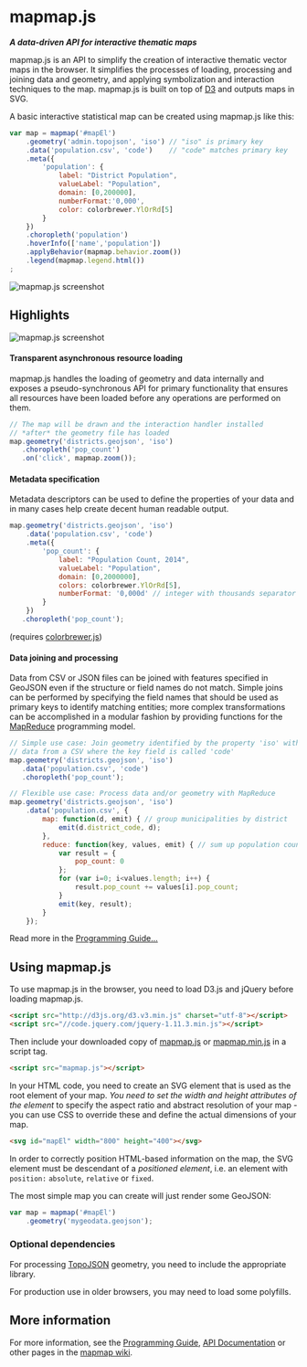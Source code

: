 # mapmap.js

***A data-driven API for interactive thematic maps***

mapmap.js is an API to simplify the creation of interactive thematic 
vector maps in the browser. It simplifies the processes of loading, 
processing and joining data and geometry, and applying symbolization and 
interaction techniques to the map. mapmap.js is built on top of 
[D3](https://github.com/mbostock/d3) and outputs maps in SVG. 

A basic interactive statistical map can be created using mapmap.js like 
this: 


```js
var map = mapmap('#mapEl')
	.geometry('admin.topojson', 'iso') // "iso" is primary key
	.data('population.csv', 'code')    // "code" matches primary key
	.meta({
		'population': {
            label: "District Population",
            valueLabel: "Population",
            domain: [0,200000],
            numberFormat:'0,000',
            color: colorbrewer.YlOrRd[5]
        }
	})
	.choropleth('population')
	.hoverInfo(['name','population'])
	.applyBehavior(mapmap.behavior.zoom())
    .legend(mapmap.legend.html())
;
```

![mapmap.js screenshot](https://raw.githubusercontent.com/floledermann/mapmap.js/master/mapmap.png)

## Highlights

![mapmap.js screenshot](https://raw.githubusercontent.com/floledermann/mapmap.js/master/mapmap-examples.png)

#### Transparent asynchronous resource loading

mapmap.js handles the loading of geometry and data internally and 
exposes a pseudo-synchronous API for primary functionality that ensures 
all resources have been loaded before any operations are performed on 
them. 


```js
// The map will be drawn and the interaction handler installed
// *after* the geometry file has loaded
map.geometry('districts.geojson', 'iso')
   .choropleth('pop_count')
   .on('click', mapmap.zoom());
```

#### Metadata specification

Metadata descriptors can be used to define the properties of your data 
and in many cases help create decent human readable output. 


```js
map.geometry('districts.geojson', 'iso')
	.data('population.csv', 'code')
	.meta({
		'pop_count': {
            label: "Population Count, 2014",
            valueLabel: "Population",
            domain: [0,2000000],
            colors: colorbrewer.YlOrRd[5], 
            numberFormat: '0,000d' // integer with thousands separator
        }
	})
   .choropleth('pop_count');
```

(requires [colorbrewer.js](https://github.com/mbostock/d3/tree/master/lib/colorbrewer))


#### Data joining and processing

Data from CSV or JSON files can be joined with features specified in 
GeoJSON even if the structure or field names do not match. Simple joins 
can be performed by specifying the field names that should be used as 
primary keys to identify matching entities; more complex transformations 
can be accomplished in a modular fashion by providing functions for the 
[MapReduce](https://github.com/floledermann/mapmap.js/wiki/Programming-Guide#data-processing-with-mapreduce)
programming model. 

```js
// Simple use case: Join geometry identified by the property 'iso' with
// data from a CSV where the key field is called 'code'
map.geometry('districts.geojson', 'iso')
   .data('population.csv', 'code')
   .choropleth('pop_count');
```

```js
// Flexible use case: Process data and/or geometry with MapReduce
map.geometry('districts.geojson', 'iso')
    .data('population.csv', {
        map: function(d, emit) { // group municipalities by district
            emit(d.district_code, d);
        },
        reduce: function(key, values, emit) { // sum up population count
            var result = {
                pop_count: 0
            };
            for (var i=0; i<values.length; i++) {
                result.pop_count += values[i].pop_count;
            }
            emit(key, result);
        }
    });
```

Read more in the [Programming Guide...](https://github.com/floledermann/mapmap.js/wiki/Programming-Guide)

## Using mapmap.js

To use mapmap.js in the browser, you need to load D3.js and jQuery before loading mapmap.js.

```html
<script src="http://d3js.org/d3.v3.min.js" charset="utf-8"></script>
<script src="//code.jquery.com/jquery-1.11.3.min.js"></script>
``` 

Then include your downloaded copy of
[mapmap.js](https://raw.githubusercontent.com/floledermann/mapmap.js/master/mapmap.js) 
or
[mapmap.min.js](https://raw.githubusercontent.com/floledermann/mapmap.js/master/mapmap.min.js) 
in a script tag.

```html
<script src="mapmap.js"></script>
``` 

In your HTML code, you need to create an SVG element that is used as the root element of your map.
*You need to set the width and height attributes of the element* to specify the aspect ratio and
abstract resolution of your map - you can use CSS to override these and define the actual dimensions
of your map.

```html
<svg id="mapEl" width="800" height="400"></svg>
```

In order to correctly position HTML-based information on the map, the SVG element must be
descendant of a *positioned element*, i.e. an element with `position:` `absolute`, `relative` or `fixed`.

The most simple map you can create will just render some GeoJSON:

```js
var map = mapmap('#mapEl')
    .geometry('mygeodata.geojson');
```

### Optional dependencies

For processing [TopoJSON](https://github.com/mbostock/topojson) geometry, you need to 
include the appropriate library. 

For production use in older browsers, you may need to load some 
polyfills. 

## More information 

For more information, see the
[Programming Guide](https://github.com/floledermann/mapmap.js/wiki/Programming-Guide),
[API Documentation](https://github.com/floledermann/mapmap.js/wiki/API-Documentation)
or other pages in the [mapmap wiki](https://github.com/floledermann/mapmap.js/wiki).


